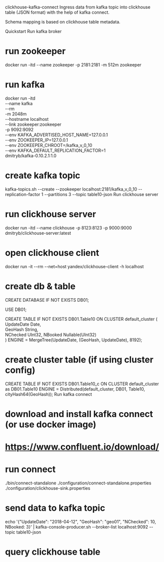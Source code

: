 clickhouse-kafka-connect
Ingress data from kafka topic into clickhouse table (JSON format) with the help of kafka connect.

Schema mapping is based on clickhouse table metadata.

Quickstart
Run kafka broker

# run zookeeper
docker run -itd --name zookeeper -p 2181:2181 -m 512m zookeeper

# run kafka
docker run -itd \
    --name kafka \
    --rm \
    -m 2048m \
    --hostname localhost \
    --link zookeeper:zookeeper \
    -p 9092:9092 \
    --env KAFKA_ADVERTISED_HOST_NAME=127.0.0.1 \
    --env ZOOKEEPER_IP=127.0.0.1 \
    --env ZOOKEEPER_CHROOT=/kafka_v_0_10 \
    --env KAFKA_DEFAULT_REPLICATION_FACTOR=1 \
    dmitryb/kafka-0.10.2.1:1.0


# create kafka topic
kafka-topics.sh --create --zookeeper localhost:2181/kafka_v_0_10 --replication-factor 1 --partitions 3 --topic table10-json
Run clickhouse server

# run clickhouse server
docker run -itd --name clickhouse -p 8123:8123 -p 9000:9000 dmitryb/clickhouse-server:latest

# open clickhouse client

docker run -it --rm --net=host yandex/clickhouse-client -h localhost

# create db & table
CREATE DATABASE IF NOT EXISTS DB01;

USE DB01;

CREATE TABLE IF NOT EXISTS DB01.Table10 ON CLUSTER default_cluster
(
    UpdateDate Date,    
    GeoHash String,    
    NChecked UInt32,
    NBooked Nullable(UInt32)    
) ENGINE = MergeTree(UpdateDate, (GeoHash, UpdateDate), 8192);

# create cluster table (if using cluster config)
CREATE TABLE IF NOT EXISTS DB01.Table10_c ON CLUSTER default_cluster as DB01.Table10
ENGINE = Distributed(default_cluster, DB01, Table10, cityHash64(GeoHash));
Run kafka connect

# download and install kafka connect (or use docker image)
# https://www.confluent.io/download/

# run connect
./bin/connect-standalone ./configuration/connect-standalone.properties ./configuration/clickhouse-sink.properties

# send data to kafka topic
echo  '{"UpdateDate": "2018-04-12", "GeoHash": "geo01", "NChecked": 10, NBooked: 3}' | kafka-console-producer.sh --broker-list localhost:9092 --topic table10-json

# query clickhouse table
